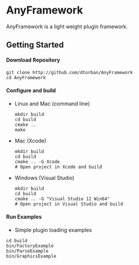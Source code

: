 # AnyFramework

AnyFramework is a light weight plugin framework.

## Getting Started

#### Download Repository

  ```
  git clone http://github.com/dtorban/AnyFramework
  cd AnyFramework
  ```
  
#### Configure and build

* Linux and Mac (command line)

    ```
    mkdir build
    cd build
    cmake ..
    make
    ```
    
* Mac (Xcode)

    ```
    mkdir build
    cd build
    cmake .. -G Xcode
    # Open project in Xcode and build
    ```
    
* Windows (Visual Studio)

    ```
    mkdir build
    cd build
    cmake .. -G "Visual Studio 12 Win64"
    # Open project in Visual Studio and build
    ```

#### Run Examples

* Simple plugin loading examples

```
cd build
bin/FactoryExample
bin/ParseExample
bin/GraphicsExample
```

